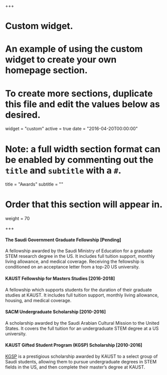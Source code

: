 +++
# Custom widget.
# An example of using the custom widget to create your own homepage section.
# To create more sections, duplicate this file and edit the values below as desired.
widget = "custom"
active = true
date = "2016-04-20T00:00:00"

# Note: a full width section format can be enabled by commenting out the `title` and `subtitle` with a `#`.
title = "Awards"
subtitle = ""

# Order that this section will appear in.
weight = 70

+++

#### The Saudi Government Graduate Fellowship [Pending]
A fellowship awarded by the Saudi Ministry of Education for a graduate STEM research degree in the US. It ​includes full tuition support, monthly living allowance, and medical coverage. Receiving the fellowship is conditioned on an acceptance letter from a top-20 US university.

#### KAUST Fellowship for Masters Studies [2016-2018]
A fellowship which supports students for the duration of their graduate studies at KAUST. It includes ​full tuition support, monthly living allowance, housing, and medical coverage.

#### SACM Undergraduate Scholarship [2010-2016]
A scholarship awarded by the Saudi Arabian Cultural Mission to the United States. It covers the full tuition for an undergraduate STEM degree at a US university.

#### KAUST Gifted Student Program (KGSP) Scholarship [2010-2016]
[KGSP](https://kgsp.kaust.edu.sa/Pages/Home.aspx) is a prestigious scholarship awarded by KAUST to a select group of Saudi students, allowing them to pursue undergraduate degrees in STEM fields in the US, and then complete their master’s degree at KAUST.

